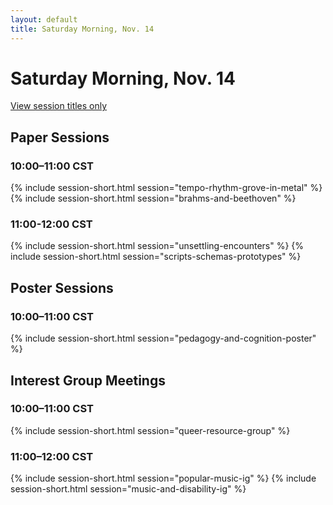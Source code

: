 ```yaml
---
layout: default
title: Saturday Morning, Nov. 14
---
```


# Saturday Morning, Nov. 14

[View session titles only](index-short)

## Paper Sessions

### 10:00–11:00 CST
{% include session-short.html session="tempo-rhythm-grove-in-metal" %}
{% include session-short.html session="brahms-and-beethoven" %}


### 11:00-12:00 CST
{% include session-short.html session="unsettling-encounters" %}
{% include session-short.html session="scripts-schemas-prototypes" %}



## Poster Sessions

### 10:00–11:00 CST
{% include session-short.html session="pedagogy-and-cognition-poster" %}


## Interest Group Meetings

### 10:00–11:00 CST
{% include session-short.html session="queer-resource-group" %}

### 11:00–12:00 CST
{% include session-short.html session="popular-music-ig" %}
{% include session-short.html session="music-and-disability-ig" %}


